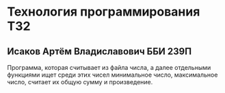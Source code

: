 # Технология программирования ТЗ2
## Исаков Артём Владиславович ББИ 239П
Программа, которая считывает из файла числа, а далее отдельными функциями ищет среди этих чисел минимальное число, максимальное число, считает их общую сумму и произведение.
